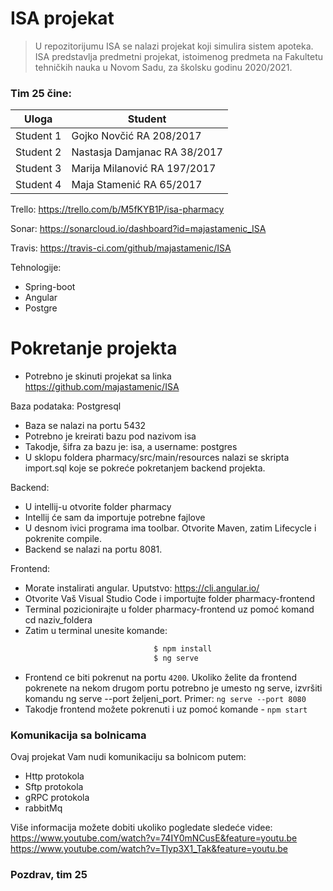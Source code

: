 # ISA projekat

> U repozitorijumu ISA se nalazi projekat
> koji simulira sistem apoteka.
> ISA predstavlja predmetni
> projekat, istoimenog predmeta na 
> Fakultetu tehničkih nauka u Novom Sadu,
> za školsku godinu 2020/2021.

### Tim 25 čine:
| Uloga | Student |
| ------ | ------ |
| Student 1 | Gojko Novčić RA 208/2017| 
| Student 2 | Nastasja Damjanac RA 38/2017| 
| Student 3 | Marija Milanović RA 197/2017|
| Student 4 | Maja Stamenić RA 65/2017|

Trello: https://trello.com/b/M5fKYB1P/isa-pharmacy

Sonar: https://sonarcloud.io/dashboard?id=majastamenic_ISA

Travis: https://travis-ci.com/github/majastamenic/ISA

Tehnologije:

  - Spring-boot
  - Angular
  - Postgre

# Pokretanje projekta
- Potrebno je skinuti projekat sa linka https://github.com/majastamenic/ISA

Baza podataka: Postgresql
  - Baza se nalazi na portu 5432
  - Potrebno je kreirati bazu pod nazivom isa
  - Takodje, šifra za bazu je: isa, a username: postgres
  - U sklopu foldera pharmacy/src/main/resources nalazi se skripta import.sql koje se pokreće pokretanjem backend projekta.
    
Backend:
  - U intellij-u otvorite folder pharmacy
  - Intellij će sam da importuje potrebne fajlove
  - U desnom ivici programa ima toolbar. Otvorite Maven, zatim Lifecycle i pokrenite compile.
  - Backend se nalazi na portu 8081.
  
Frontend:
  - Morate instalirati angular. Uputstvo:  https://cli.angular.io/
  - Otvorite Vaš Visual Studio Code i importujte folder pharmacy-frontend
  - Terminal pozicionirajte u folder pharmacy-frontend uz pomoć komand cd naziv_foldera
  - Zatim u terminal unesite komande:
```sh
                                $ npm install
                                $ ng serve
```

- Frontend ce biti pokrenut na portu `4200`. Ukoliko želite da frontend pokrenete na nekom drugom portu potrebno je umesto ng serve, izvršiti komandu ng serve --port željeni_port. Primer: `ng serve --port 8080`
- Takodje frontend možete pokrenuti i uz pomoć komande - `npm start`

### Komunikacija sa bolnicama
Ovaj projekat Vam nudi komunikaciju sa bolnicom putem:
* Http protokola 
* Sftp protokola
* gRPC protokola
* rabbitMq

Više informacija možete dobiti ukoliko pogledate sledeće videe:
https://www.youtube.com/watch?v=74IY0mNCusE&feature=youtu.be
https://www.youtube.com/watch?v=Tlyp3X1_Tak&feature=youtu.be

### Pozdrav, tim 25







